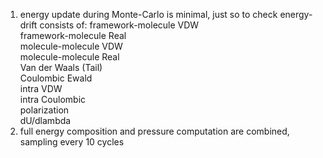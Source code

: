 1) energy update during Monte-Carlo is minimal, just so to check energy-drift
   consists of: 
       framework-molecule VDW   
       framework-molecule Real  
       molecule-molecule VDW    
       molecule-molecule Real   
       Van der Waals (Tail)     
       Coulombic Ewald          
       intra VDW                
       intra Coulombic          
       polarization             
       dU/dlambda               
2) full energy composition and pressure computation are combined, sampling every 10 cycles

